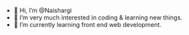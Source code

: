 - 👋 Hi, I’m @Naishargi
- 👀 I’m very much interested in coding & learning new things.
- 🌱 I’m currently learning front end web development.

<!---
Naishargi/Naishargi is a ✨ special ✨ repository because its `README.md` (this file) appears on your GitHub profile.
You can click the Preview link to take a look at your changes.
--->
